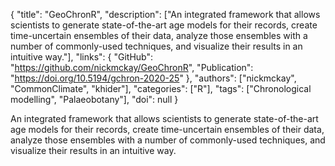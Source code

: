 {
  "title": "GeoChronR",
  "description": ["An integrated framework that allows scientists to generate state-of-the-art age models for their records, create time-uncertain ensembles of their data, analyze those ensembles with a number of commonly-used techniques, and visualize their results in an intuitive way."],
  "links": {
    "GitHub": "https://github.com/nickmckay/GeoChronR",
    "Publication": "https://doi.org/10.5194/gchron-2020-25"
  },
  "authors": ["nickmckay", "CommonClimate", "khider"],
  "categories": ["R"],
  "tags": ["Chronological modelling", "Palaeobotany"],
  "doi": null
}

<!-- Generated by csv2md.R – do not edit by hand -->

An integrated framework that allows scientists to generate state-of-the-art age models for their records, create time-uncertain ensembles of their data, analyze those ensembles with a number of commonly-used techniques, and visualize their results in an intuitive way.